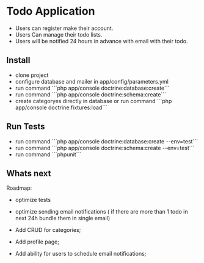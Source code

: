 Todo Application
========================

* Users can register make their account. 
* Users Can manage their todo lists.
* Users will be notified 24 hours in advance with email with their todo.


Install
--------------

 - clone project 
 - configure database and mailer in app/config/parameters.yml
 - run command  ´´´php app/console doctrine:database:create´´´
 - run command  ´´´php app/console doctrine:schema:create´´´
 - create categoryes directly in database or run command
  ´´´php app/console doctrine:fixtures:load´´´

Run Tests
--------------
- run command  ´´´php app/console doctrine:database:create --env=test´´´
- run command  ´´´php app/console doctrine:schema:create --env=test´´´
- run command  ´´´phpunit´´´

Whats next
--------------

Roadmap:

  * optimize tests

  * optimize sending email notifications ( if there are more than 1 todo in next 24h bundle them in single email)

  * Add CRUD for categories;

  * Add profile page;

  * Add ability for users to schedule email notifications;
